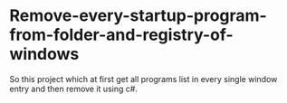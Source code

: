 # Remove-every-startup-program-from-folder-and-registry-of-windows
So this project which at first get all programs list in every single window entry and then remove it using c#.
